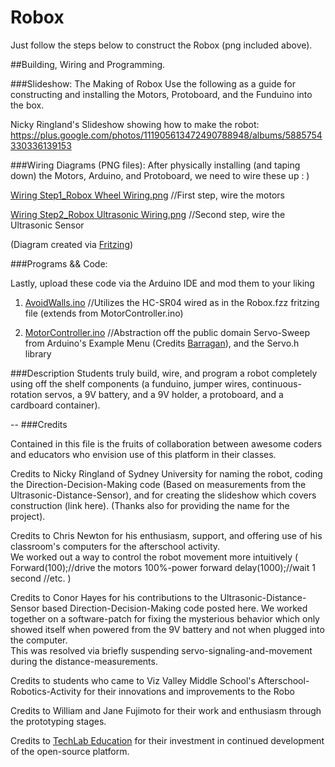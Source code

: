 Robox
=====

Just follow the steps below to construct the Robox (png included above). 


##Building, Wiring and Programming.

###Slideshow: The Making of Robox
Use the following as a guide for constructing and installing the Motors, Protoboard, and the Funduino into the box.

Nicky Ringland's Slideshow showing how to make the robot: 
https://plus.google.com/photos/111905613472490788948/albums/5885754330336139153

###Wiring Diagrams (PNG files):
After physically installing (and taping down) the Motors, Arduino, and Protoboard, we need to wire these up : )

<a href="https://github.com/gskielian/Robox/blob/master/Step%202%20Wiring/Wiring%20Step1_Robox%20Wheel%20Wiring%20Diagram.png"> Wiring Step1_Robox Wheel Wiring.png</a>  //First step, wire the motors

<a href="https://github.com/gskielian/Robox/blob/master/Step%202%20Wiring/Wiring%20Step2_%20Robox%20Ultrasonic%20Wiring%20Diagram.png"> Wiring Step2_Robox Ultrasonic Wiring.png</a> //Second step, wire the Ultrasonic Sensor


(Diagram created via <a href="http://www.fritzing.com">Fritzing</a>)

###Programs && Code: 

Lastly, upload these code via the Arduino IDE and mod them to your liking

1) <a href="https://github.com/gskielian/Robox/blob/master/Step%203%20Coding/AvoidWalls.ino" > AvoidWalls.ino</a>       //Utilizes the HC-SR04 wired as in the Robox.fzz fritzing file (extends from MotorController.ino)

2) <a href="https://github.com/gskielian/Robox/blob/master/Step%203%20Coding/MotorController.ino"> MotorController.ino</a>  //Abstraction off the public domain Servo-Sweep from Arduino's Example Menu (Credits <a href="http://barraganstudio.com">Barragan</a>), and the Servo.h library 



###Description
Students truly build, wire, and program a robot completely using off the shelf components (a funduino, jumper wires, continuous-rotation servos, a 9V battery, and a 9V holder, a protoboard, and a cardboard container).



--
###Credits

Contained in this file is the fruits of collaboration between awesome coders and educators who envision use of this platform in their classes.

Credits to Nicky Ringland of Sydney University for naming the robot, coding the Direction-Decision-Making code (Based on measurements from the Ultrasonic-Distance-Sensor), and for creating the slideshow which covers construction (link here).
(Thanks also for providing the name for the project). 

Credits to Chris Newton for his enthusiasm, support, and offering use of his classroom's computers for the afterschool activity.  
We worked out a way to control the robot movement more intuitively 
(
Forward(100);//drive the motors 100%-power forward 
delay(1000);//wait 1 second
//etc.
)

Credits to Conor Hayes for his contributions to the Ultrasonic-Distance-Sensor based Direction-Decision-Making code posted here.
We worked together on a software-patch for fixing the mysterious behavior which only showed itself when powered from the 9V battery and not when plugged into the computer.  
This was resolved via briefly suspending servo-signaling-and-movement during the distance-measurements.

Credits to students who came to Viz Valley Middle School's Afterschool-Robotics-Activity for their innovations and improvements to the Robo

Credits to William and Jane Fujimoto for their work and enthusiasm through the prototyping stages.

Credits to <a href="http://www.techlabeducation.com">TechLab Education</a> for their investment in continued development of the open-source platform.
